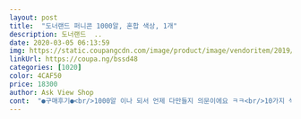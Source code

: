 ```yaml
---
layout: post 
title:  "도너랜드 퍼니콘 1000알, 혼합 색상, 1개" 
description: 도너랜드  ..
date: 2020-03-05 06:13:59 
img: https://static.coupangcdn.com/image/product/image/vendoritem/2019/04/29/3945719130/f3fce78d-06c2-4fd1-980b-b30cbacbe493.jpg 
linkUrl: https://coupa.ng/bssd48 
categories: [1020] 
color: 4CAF50 
price: 18300 
author: Ask View Shop 
cont:  "●구매후기●<br/>1000알 이나 되서 언제 다만들지 의문이에요 ㅋㅋ<br/>10가지 색 100알씩이니 1000알이나 있으니<br/>넉넉하고 만들기도 쉽고<br/>대체적으로 다 만족하는데 예시 그림이 더 많았으면 더 좋았을걸 ㅠ ㅠ<br/>도안이 있으면 더 좋을것 같아요<br/>뜯어보고 기린만들고 싶다해서 그림에 있던 기린 만들었네요~<br/>물 너무 많이 묻히면 퍼니콘 녹아서 깔끔하게 안만들어지네요~<br/>물에 쉽게 붙고요.<br/><br/>미술감각이 없는 엄마는 약간 아쉽네요 ㅋ<br/>벌써 두달이 다되어가네요 ㅜㅜ<br/>붙여놨던거 뜯어놨다가 다시 붙여도 붙어요~<br/>설명처럼 스펀지 너무 꾹짜면 금방 마르니 약간 축축한게 더 잘 붙어요~<br/>아이들 재밌어서 두시간째 만들고 있어요^^<br/>아이셋과 내내 집에 갇혀있으려니<br/>은근 재미있네요ㅋㅋㅋㅋ<br/>이제 7살 64개월 된 아들 집에서 심심해해서 구매했어요.<br/><br/>정말 아이템과의 싸움인듯해요<br/>집에서 뭐할까 하다가 모래놀이도 사고 퍼니콘도 샀어요<br/>집콕할때 이만한게없어요^^<br/>창으력없는 엄마는 만들 수 있는게 제한적ㅠㅠㅠㅠ<br/>창의력높이기에 참좋은 제품입니다!!<br/>코로나때문에 자발적으로 자가격리한지<br/>1000알 이나 되서 언제 다만들지 의문이에요 ㅋㅋ<br/>10가지 색 100알씩이니 1000알이나 있으니<br/>넉넉하고 만들기도 쉽고<br/>대체적으로 다 만족하는데 예시 그림이 더 많았으면 더 좋았을걸 ㅠ ㅠ<br/>도안이 있으면 더 좋을것 같아요<br/>뜯어보고 기린만들고 싶다해서 그림에 있던 기린 만들었네요~<br/>물 너무 많이 묻히면 퍼니콘 녹아서 깔끔하게 안만들어지네요~<br/>물에 쉽게 붙고요.<br/><br/>미술감각이 없는 엄마는 약간 아쉽네요 ㅋ<br/>벌써 두달이 다되어가네요 ㅜㅜ<br/>붙여놨던거 뜯어놨다가 다시 붙여도 붙어요~<br/>설명처럼 스펀지 너무 꾹짜면 금방 마르니 약간 축축한게 더 잘 붙어요~<br/>아이들 재밌어서 두시간째 만들고 있어요^^<br/>아이셋과 내내 집에 갇혀있으려니<br/>은근 재미있네요ㅋㅋㅋㅋ<br/>이제 7살 64개월 된 아들 집에서 심심해해서 구매했어요.<br/><br/>정말 아이템과의 싸움인듯해요<br/>집에서 뭐할까 하다가 모래놀이도 사고 퍼니콘도 샀어요<br/>집콕할때 이만한게없어요^^<br/>창으력없는 엄마는 만들 수 있는게 제한적ㅠㅠㅠㅠ<br/>창의력높이기에 참좋은 제품입니다!!<br/>코로나때문에 자발적으로 자가격리한지<br/>" 
---
```

